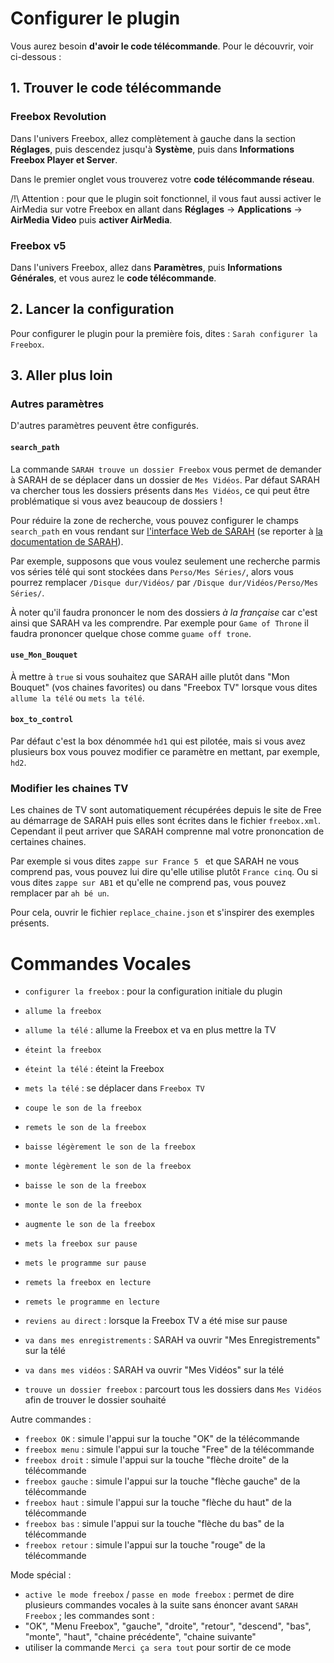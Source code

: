 # Configurer le plugin

Vous aurez besoin **d'avoir le code télécommande**. Pour le découvrir, voir ci-dessous :

## 1. Trouver le code télécommande

### Freebox Revolution

Dans l'univers Freebox, allez complètement à gauche dans la section **Réglages**, puis descendez jusqu'à **Système**, puis dans **Informations Freebox Player et Server**.

Dans le premier onglet vous trouverez votre **code télécommande réseau**.

/!\ Attention : pour que le plugin soit fonctionnel, il vous faut aussi activer le AirMedia sur votre Freebox en allant dans **Réglages** → **Applications** → **AirMedia Video** puis **activer AirMedia**.

### Freebox v5

Dans l'univers Freebox, allez dans **Paramètres**, puis **Informations Générales**, et vous aurez le **code télécommande**.

## 2. Lancer la configuration

Pour configurer le plugin pour la première fois, dites : `Sarah configurer la Freebox`.

## 3. Aller plus loin

### Autres paramètres

D'autres paramètres peuvent être configurés.

#### `search_path`

La commande `SARAH trouve un dossier Freebox` vous permet de demander à SARAH de se déplacer dans un dossier de `Mes Vidéos`. Par défaut SARAH va chercher tous les dossiers présents dans `Mes Vidéos`, ce qui peut être problématique si vous avez beaucoup de dossiers !

Pour réduire la zone de recherche, vous pouvez configurer le champs `search_path` en vous rendant sur [l'interface Web de SARAH](http://127.0.0.1:8080/home) (se reporter à [la documentation de SARAH](http://jpencausse.github.io/SARAH-Documentation/?page=getting_started_v3#configuration-plugins)).

Par exemple, supposons que vous voulez seulement une recherche parmis vos séries télé qui sont stockées dans `Perso/Mes Séries/`, alors vous pourrez remplacer `/Disque dur/Vidéos/` par `/Disque dur/Vidéos/Perso/Mes Séries/`.

À noter qu'il faudra prononcer le nom des dossiers *à la française* car c'est ainsi que SARAH va les comprendre. Par exemple pour `Game of Throne` il faudra prononcer quelque chose comme `guame off trone`.

#### `use_Mon_Bouquet`

À mettre à `true` si vous souhaitez que SARAH aille plutôt dans "Mon Bouquet" (vos chaines favorites) ou dans "Freebox TV" lorsque vous dites `allume la télé` ou `mets la télé`.

#### `box_to_control`

Par défaut c'est la box dénommée `hd1` qui est pilotée, mais si vous avez plusieurs box vous pouvez modifier ce paramètre en mettant, par exemple, `hd2`.

### Modifier les chaines TV

Les chaines de TV sont automatiquement récupérées depuis le site de Free au démarrage de SARAH puis elles sont écrites dans le fichier `freebox.xml`. Cependant il peut arriver que SARAH comprenne mal votre prononcation de certaines chaines.

Par exemple si vous dites `zappe sur France 5 ` et que SARAH ne vous comprend pas, vous pouvez lui dire qu'elle utilise plutôt `France cinq`. Ou si vous dites `zappe sur AB1` et qu'elle ne comprend pas, vous pouvez remplacer par `ah bé un`.

Pour cela, ouvrir le fichier `replace_chaine.json` et s'inspirer des exemples présents.

# Commandes Vocales

  - `configurer la freebox` : pour la configuration initiale du plugin

- `allume la freebox`
- `allume la télé` : allume la Freebox et va en plus mettre la TV
- `éteint la freebox`
- `éteint la télé` : éteint la Freebox
- `mets la télé` : se déplacer dans `Freebox TV`
- `coupe le son de la freebox`
- `remets le son de la freebox`
- `baisse légèrement le son de la freebox`
- `monte légèrement le son de la freebox`
- `baisse le son de la freebox`
- `monte le son de la freebox`
- `augmente le son de la freebox`
- `mets la freebox sur pause`
- `mets le programme sur pause`
- `remets la freebox en lecture`
- `remets le programme en lecture`
- `reviens au direct` : lorsque la Freebox TV a été mise sur pause
- `va dans mes enregistrements` : SARAH va ouvrir "Mes Enregistrements" sur la télé
- `va dans mes vidéos` : SARAH va ouvrir "Mes Vidéos" sur la télé
- `trouve un dossier freebox` : parcourt tous les dossiers dans `Mes Vidéos` afin de trouver le dossier souhaité

Autre commandes :
- `freebox OK` : simule l'appui sur la touche "OK" de la télécommande
- `freebox menu` : simule l'appui sur la touche "Free" de la télécommande
- `freebox droit` : simule l'appui sur la touche "flèche droite" de la télécommande
- `freebox gauche` : simule l'appui sur la touche "flèche gauche" de la télécommande
- `freebox haut` : simule l'appui sur la touche "flèche du haut" de la télécommande
- `freebox bas` : simule l'appui sur la touche "flèche du bas" de la télécommande
- `freebox retour` : simule l'appui sur la touche "rouge" de la télécommande

Mode spécial :
- `active le mode freebox` / `passe en mode freebox` : permet de dire plusieurs commandes vocales à la suite sans énoncer avant `SARAH Freebox` ; les commandes sont :
 - "OK", "Menu Freebox", "gauche", "droite", "retour", "descend", "bas", "monte", "haut", "chaine précédente", "chaine suivante"
 - utiliser la commande `Merci ça sera tout` pour sortir de ce mode
